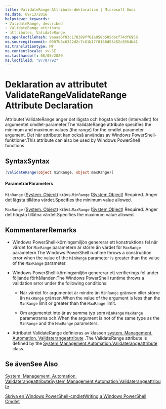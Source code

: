 ```yaml
---
title: ValidateRange-Attribute-deklaration | Microsoft Docs
ms.date: 09/13/2016
helpviewer_keywords:
- ValidateRange, described
- ValidateRange attribute
- attributes, ValidateRange
ms.openlocfilehash: 9aeaa6f03c170389ff61a058b505dbcf74df6958
ms.sourcegitcommit: 0907b8c6322d2c7c61b17f8168d53452c8964b41
ms.translationtype: MT
ms.contentlocale: sv-SE
ms.lasthandoff: 08/05/2020
ms.locfileid: "87787792"
---
```

# <a name="validaterange-attribute-declaration"></a><span data-ttu-id="cda36-102">Deklaration av attributet ValidateRange</span><span class="sxs-lookup"><span data-stu-id="cda36-102">ValidateRange Attribute Declaration</span></span>

<span data-ttu-id="cda36-103">Attributet ValidateRange anger det lägsta och högsta värdet (intervallet) för argumentet cmdlet-parameter.</span><span class="sxs-lookup"><span data-stu-id="cda36-103">The ValidateRange attribute specifies the minimum and maximum values (the range) for the cmdlet parameter argument.</span></span> <span data-ttu-id="cda36-104">Det här attributet kan också användas av Windows PowerShell-funktioner.</span><span class="sxs-lookup"><span data-stu-id="cda36-104">This attribute can also be used by Windows PowerShell functions.</span></span>

## <a name="syntax"></a><span data-ttu-id="cda36-105">Syntax</span><span class="sxs-lookup"><span data-stu-id="cda36-105">Syntax</span></span>

```csharp
[ValidateRange(object minRange, object maxRange)]
```

#### <a name="parameters"></a><span data-ttu-id="cda36-106">Parametrar</span><span class="sxs-lookup"><span data-stu-id="cda36-106">Parameters</span></span>

<span data-ttu-id="cda36-107">`MinRange` ([System. Object](/dotnet/api/system.object)) krävs.</span><span class="sxs-lookup"><span data-stu-id="cda36-107">`MinRange` ([System.Object](/dotnet/api/system.object)) Required.</span></span> <span data-ttu-id="cda36-108">Anger det lägsta tillåtna värdet.</span><span class="sxs-lookup"><span data-stu-id="cda36-108">Specifies the minimum value allowed.</span></span>

<span data-ttu-id="cda36-109">`MaxRange` ([System. Object](/dotnet/api/system.object)) krävs.</span><span class="sxs-lookup"><span data-stu-id="cda36-109">`MaxRange` ([System.Object](/dotnet/api/system.object)) Required.</span></span> <span data-ttu-id="cda36-110">Anger det högsta tillåtna värdet.</span><span class="sxs-lookup"><span data-stu-id="cda36-110">Specifies the maximum value allowed.</span></span>

## <a name="remarks"></a><span data-ttu-id="cda36-111">Kommentarer</span><span class="sxs-lookup"><span data-stu-id="cda36-111">Remarks</span></span>

- <span data-ttu-id="cda36-112">Windows PowerShell-körningsmiljön genererar ett konstruktions fel när värdet för `MinRange` parametern är större än värdet för `MaxRange` parametern.</span><span class="sxs-lookup"><span data-stu-id="cda36-112">The Windows PowerShell runtime throws a construction error when the value of the `MinRange` parameter is greater than the value of the `MaxRange` parameter.</span></span>

- <span data-ttu-id="cda36-113">Windows PowerShell-körningsmiljön genererar ett verifierings fel under följande förhållanden:</span><span class="sxs-lookup"><span data-stu-id="cda36-113">The Windows PowerShell runtime throws a validation error under the following conditions:</span></span>

  - <span data-ttu-id="cda36-114">När värdet för argumentet är mindre än `MinRange` gränsen eller större än `MaxRange` gränsen.</span><span class="sxs-lookup"><span data-stu-id="cda36-114">When the value of the argument is less than the `MinRange` limit or greater than the `MaxRange` limit.</span></span>

  - <span data-ttu-id="cda36-115">Om argumentet inte är av samma typ som `MinRange` `MaxRange` parametrarna och.</span><span class="sxs-lookup"><span data-stu-id="cda36-115">When the argument is not of the same type as the `MinRange` and the `MaxRange` parameters.</span></span>

- <span data-ttu-id="cda36-116">Attributet ValidateRange definieras av klassen [system. Management. Automation. Validaterangeattribute](/dotnet/api/System.Management.Automation.ValidateRangeAttribute) .</span><span class="sxs-lookup"><span data-stu-id="cda36-116">The ValidateRange attribute is defined by the [System.Management.Automation.Validaterangeattribute](/dotnet/api/System.Management.Automation.ValidateRangeAttribute) class.</span></span>

## <a name="see-also"></a><span data-ttu-id="cda36-117">Se även</span><span class="sxs-lookup"><span data-stu-id="cda36-117">See Also</span></span>

[<span data-ttu-id="cda36-118">System. Management. Automation. Validaterangeattribute</span><span class="sxs-lookup"><span data-stu-id="cda36-118">System.Management.Automation.Validaterangeattribute</span></span>](/dotnet/api/System.Management.Automation.ValidateRangeAttribute)

[<span data-ttu-id="cda36-119">Skriva en Windows PowerShell-cmdlet</span><span class="sxs-lookup"><span data-stu-id="cda36-119">Writing a Windows PowerShell Cmdlet</span></span>](./writing-a-windows-powershell-cmdlet.md)

